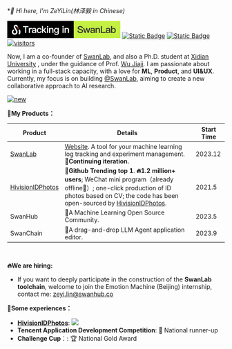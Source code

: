 **👋 Hi here, I'm ZeYiLin(林泽毅 in Chinese)*

[![](https://raw.githubusercontent.com/SwanHubX/assets/main/badge2.svg)](https://swanlab.cn/@ZeyiLin)
<a href="https://www.zhihu.com/people/eager-59" target="_blank"><img alt="Static Badge" src="https://img.shields.io/badge/Zhihu-知乎-4362f6"></a>
<a href="https://www.xiaohongshu.com/user/profile/605786b90000000001003a81" target="_blank"><img alt="Static Badge" src="https://img.shields.io/badge/Rednote-小红书-e93c49"></a>
[![visitors](https://visitor-badge.laobi.icu/badge?page_id=zeyilin.zeyilin-badge)](https://github.com/Zeyi-Lin/zeyi-lin)

Now, I am a co-founder of [SwanLab](https://github.com/SwanHubX/SwanLab), and also a Ph.D. student at [Xidian University](https://www.xidian.edu.cn/) , under the guidance of Prof. [Wu Jiaji](https://web.xidian.edu.cn/wujj/). I am passionate about working in a full-stack capacity, with a love for **ML**, **Product**, and **UI&UX**. Currently, my focus is on building [@SwanLab](https://github.com/SwanHubX/SwanLab), aiming to create a new collaborative approach to AI research.

[![new](https://github.com/user-attachments/assets/c51cd584-abf7-470b-9baf-10baaf471d9d)](https://swanlab.cn)

**🚗My Products：**

| Product | Details       | Start Time|
| ---------  | ------- | ---------------- |
| [SwanLab](https://github.com/SwanHubX/SwanLab)   | [Website](https://swanlab.cn?utm_source=linzeyi_profile-homepage). A tool for your machine learning log tracking and experiment management. **🚀Continuing iteration.** | 2023.12 |
| [HivisionIDPhotos](https://github.com/zeyi-lin/HivisionIDPhotos)   | **🌟Github Trending top 1**. **🔥1.2 million+ users**; WeChat mini program（already offline🚬）; one-click production of ID photos based on CV; the code has been open-sourced by [HivisionIDPhotos](https://github.com/zeyi-lin/HivisionIDPhotos).   | 2021.5 |
| SwanHub    | 🤖A Machine Learning Open Source Community.   | 2023.5 |
| SwanChain  | 🔧A drag-and-drop LLM Agent application editor. | 2023.9 |
<br>


**🔥We are hiring:**

- If you want to deeply participate in the construction of the **SwanLab toolchain**, welcome to join the Emotion Machine (Beijing) internship, contact me: zeyi.lin@swanhub.co

**🌟Some experiences：**

- **[HivisionIDPhotos](https://github.com/zeyi-lin/HivisionIDPhotos)**: [![][trendshift-shield]][trendshift-link]
- **Tencent Application Development Competition**: 🥈 National runner-up
- **Challenge Cup**：: 🏆 National Gold Award

[trendshift-shield]: https://trendshift.io/api/badge/repositories/11622
[trendshift-link]: https://trendshift.io/repositories/11622
